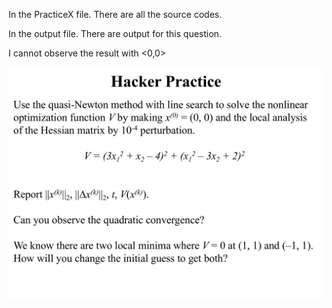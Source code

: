 <p>In the PracticeX file. There are all the source codes.</p>
<p>In the output file. There are output for this question.</p>
<p>  I cannot observe the result with <0,0> </p>
<img src="./Question.png">


